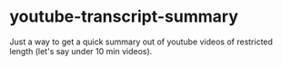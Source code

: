 # youtube-transcript-summary

Just a way to get a quick summary out of youtube videos of restricted length (let's say under 10 min videos).
